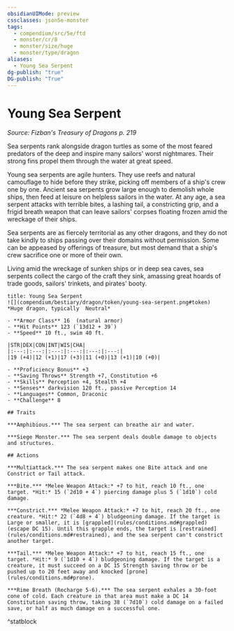 ```yaml
---
obsidianUIMode: preview
cssclasses: json5e-monster
tags:
  - compendium/src/5e/ftd
  - monster/cr/8
  - monster/size/huge
  - monster/type/dragon
aliases:
  - Young Sea Serpent
dg-publish: "true"
DG-publish: "True"
---
```

# Young Sea Serpent
*Source: Fizban's Treasury of Dragons p. 219*  

Sea serpents rank alongside dragon turtles as some of the most feared predators of the deep and inspire many sailors' worst nightmares. Their strong fins propel them through the water at great speed.

Young sea serpents are agile hunters. They use reefs and natural camouflage to hide before they strike, picking off members of a ship's crew one by one. Ancient sea serpents grow large enough to demolish whole ships, then feed at leisure on helpless sailors in the water. At any age, a sea serpent attacks with terrible bites, a lashing tail, a constricting grip, and a frigid breath weapon that can leave sailors' corpses floating frozen amid the wreckage of their ships.

Sea serpents are as fiercely territorial as any other dragons, and they do not take kindly to ships passing over their domains without permission. Some can be appeased by offerings of treasure, but most demand that a ship's crew sacrifice one or more of their own.

Living amid the wreckage of sunken ships or in deep sea caves, sea serpents collect the cargo of the craft they sink, amassing great hoards of trade goods, sailors' trinkets, and pirates' booty.

```ad-statblock
title: Young Sea Serpent
![](compendium/bestiary/dragon/token/young-sea-serpent.png#token)
*Huge dragon, typically  Neutral*

- **Armor Class** 16  (natural armor)
- **Hit Points** 123 (`13d12 + 39`)
- **Speed** 10 ft., swim 40 ft.

|STR|DEX|CON|INT|WIS|CHA|
|:---:|:---:|:---:|:---:|:---:|:---:|
|19 (+4)|12 (+1)|17 (+3)|11 (+0)|13 (+1)|10 (+0)|

- **Proficiency Bonus** +3
- **Saving Throws** Strength +7, Constitution +6
- **Skills** Perception +4, Stealth +4
- **Senses** darkvision 120 ft., passive Perception 14
- **Languages** Common, Draconic
- **Challenge** 8

## Traits

***Amphibious.*** The sea serpent can breathe air and water.

***Siege Monster.*** The sea serpent deals double damage to objects and structures.

## Actions

***Multiattack.*** The sea serpent makes one Bite attack and one Constrict or Tail attack.

***Bite.*** *Melee Weapon Attack:* +7 to hit, reach 10 ft., one target. *Hit:* 15 (`2d10 + 4`) piercing damage plus 5 (`1d10`) cold damage.

***Constrict.*** *Melee Weapon Attack:* +7 to hit, reach 20 ft., one creature. *Hit:* 22 (`4d8 + 4`) bludgeoning damage. If the target is Large or smaller, it is [grappled](rules/conditions.md#grappled) (escape DC 15). Until this grapple ends, the target is [restrained](rules/conditions.md#restrained), and the sea serpent can't constrict another target.

***Tail.*** *Melee Weapon Attack:* +7 to hit, reach 15 ft., one target. *Hit:* 9 (`1d10 + 4`) bludgeoning damage. If the target is a creature, it must succeed on a DC 15 Strength saving throw or be pushed up to 20 feet away and knocked [prone](rules/conditions.md#prone).

***Rime Breath (Recharge 5-6).*** The sea serpent exhales a 30-foot cone of cold. Each creature in that area must make a DC 14 Constitution saving throw, taking 38 (`7d10`) cold damage on a failed save, or half as much damage on a successful one.
```
^statblock